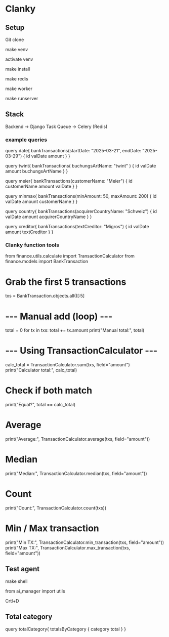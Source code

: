# Clanky


## Setup

Git clone

make venv

activate venv

make install

make redis

make worker

make runserver


## Stack
Backend -> Django
Task Queue -> Celery (Redis)




### example queries


query date{
  bankTransactions(startDate: "2025-03-21", endDate: "2025-03-29") {
    id
    valDate
    amount
  }
}

query twint{
  bankTransactions(
    buchungsArtName: "twint"
  ) {
    id
    valDate
    amount
    buchungsArtName
  }
}


query meier{
  bankTransactions(customerName: "Meier") {
    id
    customerName
    amount
    valDate
  }
}


query minmax{
  bankTransactions(minAmount: 50, maxAmount: 200) {
    id
    valDate
    amount
    customerName
  }
}


query country{
  bankTransactions(acquirerCountryName: "Schweiz") {
    id
    valDate
    amount
    acquirerCountryName
  }
}


query creditor{
  bankTransactions(textCreditor: "Migros") {
    id
    valDate
    amount
    textCreditor
  }
}



### Clanky function tools

from finance.utils.calculate import TransactionCalculator
from finance.models import BankTransaction

# Grab the first 5 transactions
txs = BankTransaction.objects.all()[:5]

# --- Manual add (loop) ---
total = 0
for tx in txs:
    total += tx.amount
print("Manual total:", total)

# --- Using TransactionCalculator ---
calc_total = TransactionCalculator.sum(txs, field="amount")
print("Calculator total:", calc_total)

# Check if both match
print("Equal?", total == calc_total)

# Average
print("Average:", TransactionCalculator.average(txs, field="amount"))

# Median
print("Median:", TransactionCalculator.median(txs, field="amount"))

# Count
print("Count:", TransactionCalculator.count(txs))

# Min / Max transaction
print("Min TX:", TransactionCalculator.min_transaction(txs, field="amount"))
print("Max TX:", TransactionCalculator.max_transaction(txs, field="amount"))


##  Test agent

make shell

from ai_manager import utils

Crtl+D



## Total category


query totalCategory{
  totalsByCategory {
    category
    total
  }
}